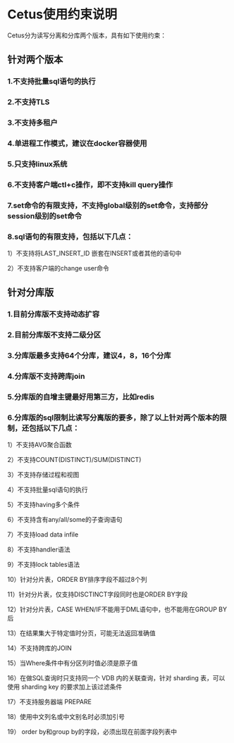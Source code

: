 # Cetus使用约束说明

Cetus分为读写分离和分库两个版本，具有如下使用约束：

## 针对两个版本

### 1.不支持批量sql语句的执行

### 2.不支持TLS

### 3.不支持多租户

### 4.单进程工作模式，建议在docker容器使用

### 5.只支持linux系统

### 6.不支持客户端ctl+c操作，即不支持kill query操作

### 7.set命令的有限支持，不支持global级别的set命令，支持部分session级别的set命令

### 8.sql语句的有限支持，包括以下几点：

1）不支持将LAST_INSERT_ID 嵌套在INSERT或者其他的语句中

2）不支持客户端的change user命令

## 针对分库版

### 1.目前分库版不支持动态扩容

### 2.目前分库版不支持二级分区

### 3.分库版最多支持64个分库，建议4，8，16个分库

### 4.分库版不支持跨库join

### 5.分库版的自增主键最好用第三方，比如redis

### 6.分库版的sql限制比读写分离版的要多，除了以上针对两个版本的限制，还包括以下几点：

1）不支持AVG聚合函数 

2）不支持COUNT(DISTINCT)/SUM(DISTINCT)

3）不支持存储过程和视图

4）不支持批量sql语句的执行

5）不支持having多个条件

6）不支持含有any/all/some的子查询语句

7）不支持load data infile

8）不支持handler语法

9）不支持lock tables语法

10）针对分片表，ORDER BY排序字段不超过8个列

11）针对分片表，仅支持DISCTINCT字段同时也是ORDER BY字段

12）针对分片表，CASE WHEN/IF不能用于DML语句中，也不能用在GROUP BY后

13）在结果集大于特定值时分页，可能无法返回准确值

14）不支持跨库的JOIN

15）当Where条件中有分区列时值必须是原子值

16）在做SQL查询时只支持同一个 VDB 内的关联查询，针对 sharding 表，可以使用 sharding key 的要求加上该过滤条件

17）不支持服务器端 PREPARE

18）使用中文列名或中文别名时必须加引号

19） order by和group by的字段，必须出现在前面字段列表中
